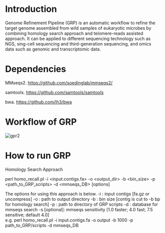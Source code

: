 # Introduction
Genome Refinement Pipeline (GRP) is an automatic workflow to refine the target genome assembled from wild samples of eukaryotic microbes by combining homology search approach and telomere-reads assisted approach. It can be applied to different sequencing technology such as NGS, sing-cell sequencing and third-generation sequencing, and omics data such as genomic and transcriptomic data.

# Dependencies
MMseqs2. https://github.com/soedinglab/mmseqs2/

samtools. https://github.com/samtools/samtools

bwa. https://github.com/lh3/bwa

# Workflow of GRP
![gpr2](https://user-images.githubusercontent.com/107245708/174463561-1a5649e0-84c6-4c26-b4c7-b85a90413627.jpg)


# How to run GRP

Homology Search Approach

perl homo_recall.pl -i <input.contigs.fa> -o <output_dir> -b <bin_size> -p <path_to_GRP_scripts> -d <mmseqs_DB> [options]

The options for using this approach is below.
        -i <required>:  input contigs [fa.gz or uncompress]
        -o <required>:  path to output directory
        -b <required>:  bin size [contig is cut to -b bp for homology search]
        -p <required>:  path to directory of GRP scripts
        -d <required>:  database for mmseqs search
        -s [optional]:  mmseqs sensitivity [1.0 faster; 4.0 fast; 7.5 sensitive; default 4.0]  
        e.g. perl homo_recall.pl -i input.contigs.fa -o output -b 1000 -p path_to_GRP/scripts -d mmseqs_DB
